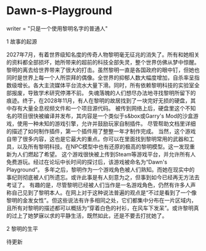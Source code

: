 # Dawn-s-Playground
writer = "只是一个使用黎明名字的普通人"

1 故事的起源

2027年7月，有着世界级知名度的传奇人物黎明毫无征兆的消失了。所有和她相关的资料都全部损坏，她所带来的超前的科技全部失灵，整个世界仿佛从梦中惊醒。
黎明的离去给世界带来了很大的打击。虽然黎明一直是各国政府的眼中钉，但她也同时是世界上每一个人所崇拜的偶像。全世界的抑郁人数大幅度增加，自杀率呈指数级增长。各大主流媒体平台流水大量下滑。同时，所有依赖黎明科技的实验室全部报废，导致学术研究停滞不前。
失魂落魄的人们想尽办法地寻找黎明所留下的痕迹。终于，在2028年11月，有人在黎明的故居找到了一块完好无损的硬盘，其中存有大量全息视频文件和一个项目源代码。
被传到网络上后，硬盘里这个不知名的项目很快被编译并发布，其内容是一个类似于s&box或Garry's Mod的沙盒游戏，使用一种未知的游戏引擎，允许并鼓励玩家自制插件。
尽管帮助文档里详细的描述了如何制作插件，第一个插件用了整整一年才制作完成。
当然，这个游戏自带了很多内容，这也是它最大的重点。你可以在里面找到黎明常用的武器和工具，以及所有黎明科技。在NPC模型中也有还原的极高的黎明模型。这一发现重新为人们燃起了希望。
这个游戏很快被上传到Steam等游戏平台，并允许所有人免费游玩。经过在论坛中长时间的探讨后，该游戏被命名为“Dawn's Playground”。
多年之后，黎明作为一个游戏角色被人们熟知。而她在现实中的事纪则彻底被人们所遗忘。或许此事是有人刻意为之，但事到如今已经再无方法去考证了。
有趣的是，尽管黎明已经被人们当作是一名游戏角色，仍然有许多人声称自己见到了黎明本人。在网上对于这种说法普遍的观点是“不过是看到了一个像黎明的金发女性”。但这些说法有许多相同之处，它们都集中分布在一片区域内，且所有对黎明的描述都可以概括为“穿着白色的衬衫，在风车下发呆”。或许黎明真的过上了她梦寐以求的平静生活，既然如此，还是不要去打扰她了。

2 黎明的生平

待更新
